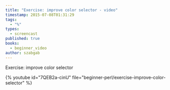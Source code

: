 ```yaml
---
title: "Exercise: improve color selector - video"
timestamp: 2015-07-08T01:31:29
tags:
  - "%"
types:
  - screencast
published: true
books:
  - beginner_video
author: szabgab
---
```



Exercise: improve color selector


{% youtube id="7QEB2a-cinU" file="beginner-perl/exercise-improve-color-selector" %}
